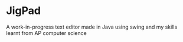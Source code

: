 # JigPad
A work-in-progress text editor made in Java using swing and my skills learnt from AP computer science

